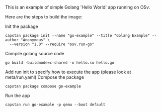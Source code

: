 This is an example of simple Golang 'Hello World' app running on OSv.

Here are the steps to build the image:

Init the package
```
capstan package init --name "go-example" --title "Golang Example" --author "Anonymous" \
  --version "1.0" --require "osv.run-go"
```
Compile golang source code
```
go build -buildmode=c-shared -o hello.so hello.go
```
Add run init to specify how to execute the app (please look at meta/run.yaml)
Compose the package
```
capstan package compose go-example
```
Run the app
```
capstan run go-example -p qemu --boot default
```
